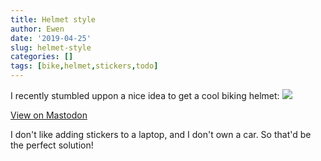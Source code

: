 ```yaml
---
title: Helmet style
author: Ewen
date: '2019-04-25'
slug: helmet-style
categories: []
tags: [bike,helmet,stickers,todo]
---
```


I recently stumbled uppon a nice idea to get a cool biking helmet:
![](https://diaspodon.fr/system/media_attachments/files/000/456/990/original/0d129bb8b55e7e02.jpg?1556122390)

[View on Mastodon](https://diaspodon.fr/@jaywink/101982037091515271)

I don't like adding stickers to a laptop, and I don't own a car. So that'd be the perfect solution!